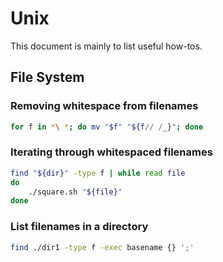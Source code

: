 # Unix

This document is mainly to list useful how-tos.

## File System

### Removing whitespace from filenames

```bash
for f in *\ *; do mv "$f" "${f// /_}"; done
```

### Iterating through whitespaced filenames

```bash
find "${dir}" -type f | while read file
do
    ./square.sh "${file}"
done
```


### List filenames in a directory

```bash
find ./dir1 -type f -exec basename {} ';'
```